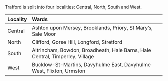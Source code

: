 Trafford is split into four localities: Central, North, South and West.   

| Locality | Wards |
|:--- |:---- |
| Central | Ashton upon Mersey, Brooklands, Priory, St Mary’s, Sale Moor |
| North | Clifford, Gorse Hill, Longford, Stretford |
| South | Altrincham, Bowdon, Broadheath, Hale Barns, Hale Central, Timperley, Village |
| West | Bucklow-St-Martins, Davyhulme East, Davyhulme West, Flixton, Urmston |
